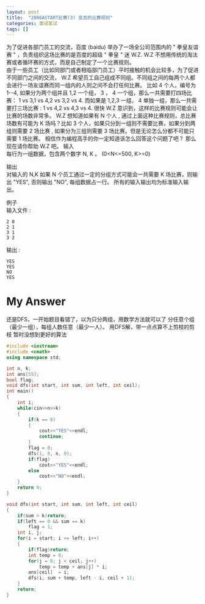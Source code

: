 ```yaml
---
layout: post 
title:  "2006ASTART比赛(3) 变态的比赛规则"
categories: 面试笔试    
tags: []
---
```


为了促进各部门员工的交流，百度 (baidu) 举办了一场全公司范围内的 " 拳皇友谊赛 " ，负责组织这场比赛的是百度的超级 " 拳皇 " 迷 W.Z. W.Z 不想用传统的淘汰赛或者循环赛的方式，而是自己制定了一个比赛规则。  
由于一些员工（比如同部门或者相临部门员工）平时接触的机会比较多，为了促进不同部门之间的交流， W.Z 希望员工自己组成不同组。不同组之间的每两个人都会进行一场友谊赛而同一组内的人则之间不会打任何比赛。 
比如 4 个人，编号为 1--4, 如果分为两个组并且 1,2 一个组， 3 ， 4 一个组，那么一共需要打四场比赛： 1 vs 3,1 vs 4,2 vs 3,2 vs 4. 而如果是 1,2,3 一组， 4 单独一组，那么一共需要打三场比赛 : 1 vs 4,2 vs 4,3 vs 4. 
很快 W.Z 意识到，这样的比赛规则可能会让比赛的场数非常多。 W.Z 想知道如果有 N 个人 , 通过上面这种比赛规则，总比赛场数有可能为 K 场吗？比如 3 个人，如果只分到一组则不需要比赛，如果分到两组则需要 2 场比赛 , 如果分为三组则需要 3 场比赛。但是无论怎么分都不可能只需要 1 场比赛。 
相信作为编程高手的你一定知道该怎么回答这个问题了吧？ 那么现在请你帮助 W.Z 吧。 
输入   
每行为一组数据，包含两个数字 N, K 。 (0<N<=500, K>=0)  

输出   
对输入的 N,K 如果 N 个员工通过一定的分组方式可能会一共需要 K 场比赛，则输出 "YES", 否则输出 "NO", 每组数据占一行。 
所有的输入输出均为标准输入输出。 

例子  
输入文件 :   

```
2 0 
2 1 
3 1 
3 2 
```

输出 : 

```
YES 
YES 
NO 
YES 
```

# My Answer

还是DFS，一开始题目看错了，以为只分两组，用数学方法就可以了
分任意个组（最少一组），每组人数任意（最少一人）。
用DFS解，带一点点算不上剪枝的剪枝
暂时没想到更好的算法

```c++
#include <iostream>
#include <cmath>
using namespace std;

int n, k;
int ans[55];
bool flag;
void dfs(int start, int sum, int left, int ceil);
int main()
{
	int i;
	while(cin>>n>>k)
	{
		if(k == 0)
		{
			cout<<"YES"<<endl;
			continue;
		}
		flag = 0;
		dfs(1, 0, n, 0);
		if(flag)
			cout<<"YES"<<endl;
		else
			cout<<"NO"<<endl;
	}
	return 0;
}

void dfs(int start, int sum, int left, int ceil)
{
	if(sum > k)return;
	if(left == 0 && sum == k)
		flag = 1;
	int i, j;
	for(i = start; i <= left; i++)
	{
		if(flag)return;
		int temp = 0;
		for(j = 0; j < ceil; j++)
			temp = temp + ans[j] * i;
		ans[ceil]  = i;
		dfs(i, sum + temp, left - i, ceil + 1);
	}
	return;
}
```

